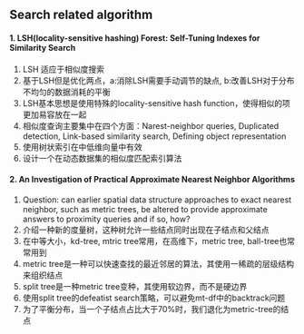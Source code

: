 ## Search related algorithm

#### 1. LSH(locality-sensitive hashing) Forest: Self-Tuning Indexes for Similarity Search
1. LSH 适应于相似度搜索
2. 基于LSH但是优化两点，a:消除LSH需要手动调节的缺点, b:改善LSH对于分布不均匀的数据消耗的平衡
3. LSH基本思想是使用特殊的locality-sensitive hash function，使得相似的项更加易容放在一起
4. 相似度查询主要集中在四个方面：Narest-neighbor queries, Duplicated detection, Link-based similarity search, Defining object representation
5. 使用树状索引在中低维向量中有效
6. 设计一个在动态数据集的相似度匹配索引算法

#### 2. An Investigation of Practical Approximate Nearest Neighbor Algorithms
1. Question: can earlier spatial data structure approaches to exact nearest neighbor, such as metric trees, be altered to provide approximate answers to proximity queries and if so, how?
2. 介绍一种新的度量树，这种树允许一些结点同时出现在子结点和父结点
3. 在中等大小，kd-tree, mtric tree常用，在高维下，metric tree, ball-tree也常常用到
4. metric tree是一种可以快速查找的最近邻居的算法，其使用一稀疏的层级结构来组织结点
5. split tree是一种metric tree变种，其使用软边界，而不是硬边界
6. 使用split tree的defeatist search策略，可以避免mt-df中的backtrack问题
7. 为了平衡分布，当一个子结点占比大于70%时，我们退化为metric-tree的结点
